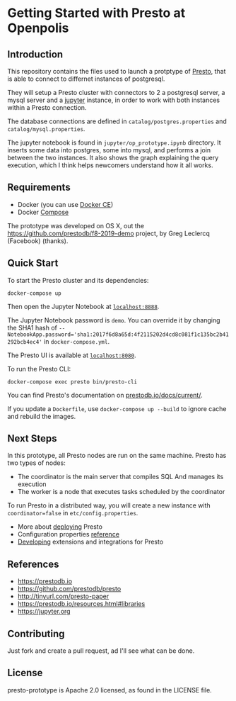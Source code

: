 # Getting Started with Presto at Openpolis

## Introduction

This repository contains the files used to launch a protptype of [Presto](https://prestodb.io),
that is able to connect to differnet instances of postgresql.

They will setup a Presto cluster with connectors to 2 a postgresql server, a mysql server and
a [jupyter](https://jupyter.org/) instance, in order to work with both instances within a Presto connection.

The database connections are defined in `catalog/postgres.properties` and `catalog/mysql.properties`.

The jupyter notebook is found in ``jupyter/op_prototype.ipynb`` directory. It inserts some data into postgres,
some into mysql, and performs a join between the two instances.
It also shows the graph explaining the query execution, which I think helps newcomers understand how it all works.

## Requirements

- Docker (you can use [Docker CE](https://docs.docker.com/install/))
- Docker [Compose](https://docs.docker.com/compose/install/)

The prototype was developed on OS X, 
out the https://github.com/prestodb/f8-2019-demo project, by Greg Leclercq (Facebook) (thanks).

## Quick Start

To start the Presto cluster and its dependencies:
```
docker-compose up
```

Then open the Jupyter Notebook at [`localhost:8888`](http://localhost:8888).

The Jupyter Notebook password is `demo`. You can override it by changing the
SHA1 hash of `--NotebookApp.password='sha1:2017f6d8a65d:4f2115202d4cd8c081f1c135bc2b41292bcb4ec4'`
in `docker-compose.yml`.

The Presto UI is available at [`localhost:8080`](http://localhost:8080).

To run the Presto CLI:
```
docker-compose exec presto bin/presto-cli
```

You can find Presto's documentation on [prestodb.io/docs/current/](http://prestodb.github.io/docs/current/).

If you update a `Dockerfile`, use `docker-compose up --build` to ignore cache
and rebuild the images.

## Next Steps

In this prototype, all Presto nodes are run on the same machine. Presto has two types of nodes:
- The coordinator is the main server that compiles SQL And manages its execution
- The worker is a node that executes tasks scheduled by the coordinator

To run Presto in a distributed way, you will create a new instance with
`coordinator=false` in `etc/config.properties`.

- More about [deploying](http://prestodb.github.io/docs/current/installation/deployment.html) Presto
- Configuration properties [reference](http://prestodb.github.io/docs/current/admin/properties.html)
- [Developing](http://prestodb.github.io/docs/current/develop.html) extensions and integrations for Presto

## References

- https://prestodb.io
- https://github.com/prestodb/presto
- http://tinyurl.com/presto-paper
- https://prestodb.io/resources.html#libraries
- https://jupyter.org

## Contributing

Just fork and create a pull request, ad I'll see what can be done.

## License

presto-prototype is Apache 2.0 licensed, as found in the LICENSE file.
